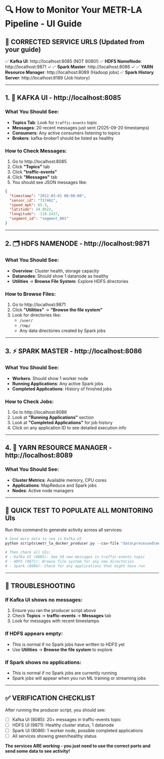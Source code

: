 # 🔍 How to Monitor Your METR-LA Pipeline - UI Guide

## **🚨 CORRECTED SERVICE URLS** (Updated from your guide)

✅ **Kafka UI**: http://localhost:8085 (NOT 8080!)
✅ **HDFS NameNode**: http://localhost:9871 ✓
✅ **Spark Master**: http://localhost:8086 ✓
✅ **YARN Resource Manager**: http://localhost:8089 (Hadoop jobs)
✅ **Spark History Server**: http://localhost:8189 (Job history)

---

## **1. 📨 KAFKA UI - http://localhost:8085**

### What You Should See:
- **Topics Tab**: Look for `traffic-events` topic
- **Messages**: 20 recent messages just sent (2025-09-20 timestamps)
- **Consumers**: Any active consumers listening to topics
- **Brokers**: kafka-broker1 should be listed as healthy

### How to Check Messages:
1. Go to http://localhost:8085
2. Click **"Topics"** tab
3. Click **"traffic-events"**
4. Click **"Messages"** tab
5. You should see JSON messages like:
```json
{
  "timestamp": "2012-03-01 00:00:00",
  "sensor_id": "717462", 
  "speed_mph": 65.5,
  "latitude": 34.0522,
  "longitude": -118.2437,
  "segment_id": "segment_001"
}
```

---

## **2. 🗂️ HDFS NAMENODE - http://localhost:9871**

### What You Should See:
- **Overview**: Cluster health, storage capacity
- **Datanodes**: Should show 1 datanode as healthy
- **Utilities** → **Browse File System**: Explore HDFS directories

### How to Browse Files:
1. Go to http://localhost:9871
2. Click **"Utilities"** → **"Browse the file system"**
3. Look for directories like:
   - `/user/`
   - `/tmp/`
   - Any data directories created by Spark jobs

---

## **3. ⚡ SPARK MASTER - http://localhost:8086**

### What You Should See:
- **Workers**: Should show 1 worker node
- **Running Applications**: Any active Spark jobs
- **Completed Applications**: History of finished jobs

### How to Check Jobs:
1. Go to http://localhost:8086
2. Look at **"Running Applications"** section
3. Look at **"Completed Applications"** for job history
4. Click on any application ID to see detailed execution info

---

## **4. 🎯 YARN RESOURCE MANAGER - http://localhost:8089**

### What You Should See:
- **Cluster Metrics**: Available memory, CPU cores
- **Applications**: MapReduce and Spark jobs
- **Nodes**: Active node managers

---

## **🚀 QUICK TEST TO POPULATE ALL MONITORING UIs**

Run this command to generate activity across all services:
```powershell
# Send more data to see in Kafka UI
python scripts\metr_la_docker_producer.py --csv-file "data\processed\metr_la_sample.csv" --max-records 50 --batch-size 10

# Then check all UIs:
# - Kafka UI (8085): See 50 new messages in traffic-events topic
# - HDFS (9871): Browse file system for any new directories
# - Spark (8086): Check for any applications that might have run
```

---

## **🔧 TROUBLESHOOTING**

### If Kafka UI shows no messages:
1. Ensure you ran the producer script above
2. Check **Topics** → **traffic-events** → **Messages** tab
3. Look for messages with recent timestamps

### If HDFS appears empty:
- This is normal if no Spark jobs have written to HDFS yet
- Use **Utilities** → **Browse the file system** to explore

### If Spark shows no applications:
- This is normal if no Spark jobs are currently running
- Spark jobs will appear when you run ML training or streaming jobs

---

## **✅ VERIFICATION CHECKLIST**

After running the producer script, you should see:
- [ ] Kafka UI (8085): 20+ messages in traffic-events topic
- [ ] HDFS UI (9871): Healthy cluster status, 1 datanode
- [ ] Spark UI (8086): 1 worker node, possible completed applications
- [ ] All services showing green/healthy status

**The services ARE working - you just need to use the correct ports and send some data to see activity!**